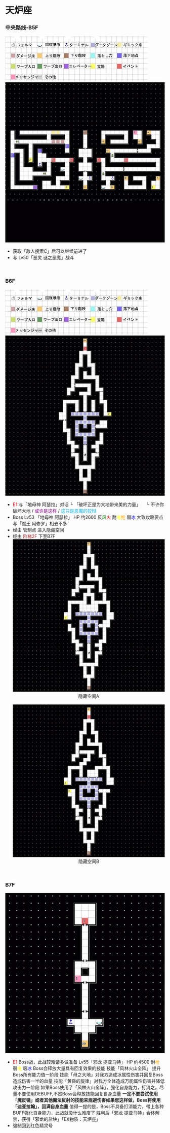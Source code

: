 # 天炉座<br>
### 中央路线-B5F <br>
![](../Maps/地图图示.jpg)![](../Maps/Fornax/天炉座B5F.jpg)<br>
- 获取「敌人搜索C」后可以继续前进了
- 与 Lv50「恶灵 谜之恶魔」战斗

<br>

### B6F <br>
![](../Maps/地图图示.jpg)![](../Maps/Fornax/天炉座B6F.jpg)<br>
- <font color = "red">E1</font>:与「地母神 阿瑟拉」对话
  └ 「破坏正是为大地带来美的力量」
  &emsp;└ 不许你破坏大地 / <font color = "purple">或许是这样</font> / <font color = "seablue">这只是恶魔的狡辩</font>
- Boss Lv53 「地母神 阿瑟拉」
  HP 约2600 反<font color = "green">风</font><font color = "red">火</font> 耐<font color = "yellow">电</font><font color = "orange">枪</font> 弱<font color = "blue">冰</font> 大致攻略要点与「魔王 阿修罗」相去不多
- 经由 管制点 进入隐藏空间
- 经由 <font color = "brown">阶梯2F</font> 下至B7F<br>
  ![](../Maps/Fornax/天炉座B6F隐藏空间A.jpg)<center>隐藏空间A</center><br>
  ![](../Maps/Fornax/天炉座B6F隐藏空间B.jpg)<center>隐藏空间B</center>

<br>

### B7F <br>
![](../Maps/Fornax/天炉座B7F.jpg)<br>
- <font color = "red">E1</font>:Boss战，此战较难请多做准备
  Lv55「邪龙 提亚马特」
  HP 约4500 耐<font color = "orange">枪</font> 弱<font color = "yellow">电</font> 吸<font color = "blue">冰</font>
  Boss会释放大量具有回复效果的技能
  技能「风林火山全阵」 提升Boss所有能力值一阶段
  技能「母之大地」对我方造成冰属性伤害并回复Boss造成伤害一半的血量
  技能「黄昏的旋律」对我方全体造成万能属性伤害并降低攻击力一阶段
  如果Boss使用了「风林火山全阵」，强化自身能力，打消之。尽量不要使用DEBUFF,不然Boss会释放技能回复自身血量
  **一定不要尝试使用「魔反镜」或者其他魔法反射的技能来规避伤害如果您这样做，Boss将使用「迪亚拉翰」，回满自身血量**
  值得一提的是，Boss不具备打消能力，带上各种BUFF强化自身能力，此战就没什么难度了
  胜利后「邪龙 提亚马特」合体解禁，获得「邪龙的盐块」「EX物质：天炉座」
- 强制回到红色精灵号
  
  